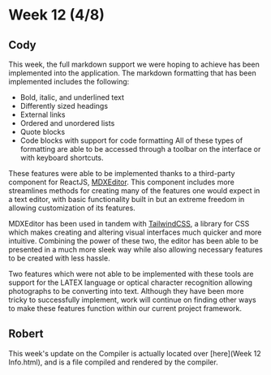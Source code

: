 # Week 12 (4/8)

## Cody

This week, the full markdown support we were hoping to achieve has been implemented into the application. The markdown formatting that has been implemented includes the following:
- Bold, italic, and underlined text
- Differently sized headings
- External links
- Ordered and unordered lists
- Quote blocks
- Code blocks with support for code formatting
All of these types of formatting are able to be accessed through a toolbar on the interface or with keyboard shortcuts.

These features were able to be implemented thanks to a third-party component for ReactJS, [MDXEditor](https://mdxeditor.dev/). This component includes more streamlines methods for creating many of the features one would expect in a text editor, with basic functionality built in but an extreme freedom in allowing customization of its features.

MDXEditor has been used in tandem with [TailwindCSS](https://tailwindcss.com/), a library for CSS which makes creating and altering visual interfaces much quicker and more intuitive. Combining the power of these two, the editor has been able to be presented in a much more sleek way while also allowing necessary features to be created with less hassle.

Two features which were not able to be implemented with these tools are support for the LATEX language or optical character recognition allowing photographs to be converting into text. Although they have been more tricky to successfully implement, work will continue on finding other ways to make these features function within our current project framework.


## Robert

This week's update on the Compiler is actually located over [here](Week 12 Info.html), and is a file compiled and rendered by the compiler.